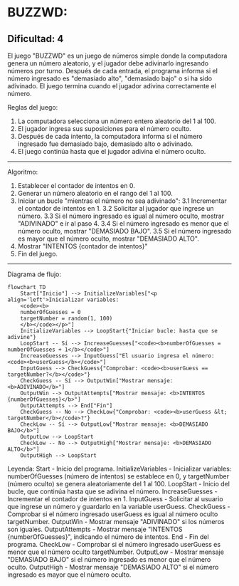 BUZZWD:
=================
Dificultad: 4
-----------------
El juego "BUZZWD" es un juego de números simple donde la computadora genera un número aleatorio, y el jugador debe adivinarlo ingresando números por turno. Después de cada entrada, el programa informa si el número ingresado es "demasiado alto", "demasiado bajo" o si ha sido adivinado. El juego termina cuando el jugador adivina correctamente el número.

Reglas del juego:
1. La computadora selecciona un número entero aleatorio del 1 al 100.
2. El jugador ingresa sus suposiciones para el número oculto.
3. Después de cada intento, la computadora informa si el número ingresado fue demasiado bajo, demasiado alto o adivinado.
4. El juego continúa hasta que el jugador adivina el número oculto.
-----------------
Algoritmo:
1.  Establecer el contador de intentos en 0.
2.  Generar un número aleatorio en el rango del 1 al 100.
3.  Iniciar un bucle "mientras el número no sea adivinado":
    3.1 Incrementar el contador de intentos en 1.
    3.2 Solicitar al jugador que ingrese un número.
    3.3 Si el número ingresado es igual al número oculto, mostrar "ADIVINADO" e ir al paso 4.
    3.4 Si el número ingresado es menor que el número oculto, mostrar "DEMASIADO BAJO".
    3.5 Si el número ingresado es mayor que el número oculto, mostrar "DEMASIADO ALTO".
4. Mostrar "INTENTOS {contador de intentos}"
5. Fin del juego.
-----------------
Diagrama de flujo:
```mermaid
flowchart TD
    Start["Inicio"] --> InitializeVariables["<p align='left'>Inicializar variables:
    <code><b>
    numberOfGuesses = 0
    targetNumber = random(1, 100)
    </b></code></p>"]
    InitializeVariables --> LoopStart{"Iniciar bucle: hasta que se adivine"}
    LoopStart -- Sí --> IncreaseGuesses["<code><b>numberOfGuesses = numberOfGuesses + 1</b></code>"]
    IncreaseGuesses --> InputGuess["El usuario ingresa el número: <code><b>userGuess</b></code>"]
    InputGuess --> CheckGuess{"Comprobar: <code><b>userGuess == targetNumber?</b></code>"}
    CheckGuess -- Sí --> OutputWin["Mostrar mensaje: <b>ADIVINADO</b>"]
    OutputWin --> OutputAttempts["Mostrar mensaje: <b>INTENTOS {numberOfGuesses}</b>"]
    OutputAttempts --> End["Fin"]
    CheckGuess -- No --> CheckLow{"Comprobar: <code><b>userGuess &lt; targetNumber</b></code>?"}
    CheckLow -- Sí --> OutputLow["Mostrar mensaje: <b>DEMASIADO BAJO</b>"]
    OutputLow --> LoopStart
    CheckLow -- No --> OutputHigh["Mostrar mensaje: <b>DEMASIADO ALTO</b>"]
    OutputHigh --> LoopStart

```
Leyenda:
    Start - Inicio del programa.
    InitializeVariables - Inicializar variables: numberOfGuesses (número de intentos) se establece en 0, y targetNumber (número oculto) se genera aleatoriamente del 1 al 100.
    LoopStart - Inicio del bucle, que continúa hasta que se adivina el número.
    IncreaseGuesses - Incrementar el contador de intentos en 1.
    InputGuess - Solicitar al usuario que ingrese un número y guardarlo en la variable userGuess.
    CheckGuess - Comprobar si el número ingresado userGuess es igual al número oculto targetNumber.
    OutputWin - Mostrar mensaje "ADIVINADO" si los números son iguales.
    OutputAttempts - Mostrar mensaje "INTENTOS {numberOfGuesses}", indicando el número de intentos.
    End - Fin del programa.
    CheckLow - Comprobar si el número ingresado userGuess es menor que el número oculto targetNumber.
    OutputLow - Mostrar mensaje "DEMASIADO BAJO" si el número ingresado es menor que el número oculto.
    OutputHigh - Mostrar mensaje "DEMASIADO ALTO" si el número ingresado es mayor que el número oculto.